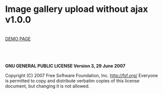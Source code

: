 # Image gallery upload without ajax v1.0.0

<br />
<a href="http://zsoltkiraly.com/developments/image-gallery-upload-without-ajax/" target="_blank">DEMO PAGE</a>

#
<br />

<b>GNU GENERAL PUBLIC LICENSE Version 3, 29 June 2007</b>

Copyright (C) 2007 Free Software Foundation, Inc. <http://fsf.org/>
Everyone is permitted to copy and distribute verbatim copies of this license document, but changing it is not allowed.
